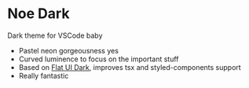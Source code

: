 # Noe Dark

Dark theme for VSCode baby

- Pastel neon gorgeousness yes
- Curved luminence to focus on the important stuff
- Based on [Flat UI Dark](https://marketplace.visualstudio.com/items?itemName=lkytal.FlatUI), improves tsx and styled-components support
- Really fantastic


